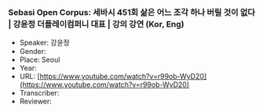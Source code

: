 ### Sebasi Open Corpus: 세바시 451회 삶은 어느 조각 하나 버릴 것이 없다 | 강윤정 더플레이컴퍼니 대표 | 강의 강연 (Kor, Eng)

- Speaker: 강윤정
- Gender: 
- Place: Seoul
- Year: 
- URL: [https://www.youtube.com/watch?v=r99ob-WyD20](https://www.youtube.com/watch?v=r99ob-WyD20)
- Transcriber: 
- Reviewer: 


